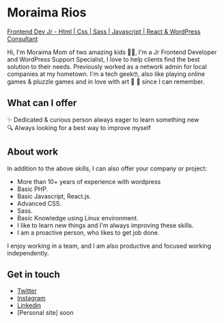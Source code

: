 # Moraima Rios
[Frontend Dev Jr - Html | Css | Sass | Javascript | React & WordPress Consultant](https://github.com/mripz)

Hi, I'm Moraima Mom of two amazing kids 👦‍👦, I’m a Jr Frontend Developer and WordPress Support Specialist, I love to help clients find the best solution to their needs. Previously worked as a network admin for local companies at my hometown. I'm a tech geek🤓, also like playing online games & pluzzle games and in love with art 🥰 🎨 since I can remember.

## What can I offer
✨  Dedicated & curious person always eager to learn something new  
🔍  Always looking for a best way to improve myself   

## About work
In addition to the above skills, I can also offer your company or project:

- More than 10+ years of experience with wordpress
- Basic PHP.
- Basic Javascript, React.js.
- Advanced CSS.
- Sass.
- Basic Knowledge using Linux environment.
- I like to learn new things and I'm always improving these skills.
- I am a proactive person, who likes to get job done.

I enjoy working in a team, and I am also productive and focused working independently.

## Get in touch
* [Twitter](https://twitter.com/moraimarp)
* [Instagram](https://www.instagram.com/moraimarp/)
* [Linkedin](https://www.linkedin.com/in/moraimarp/)
* [Personal site] soon
